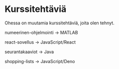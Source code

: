 # Kurssitehtäviä

Ohessa on muutamia kurssitehtäviä, joita olen tehnyt.

numeerinen-ohjelmointi -> MATLAB

react-sovellus -> JavaScript/React

seurantakaaviot -> Java

shopping-lists -> JavaScript/Deno
